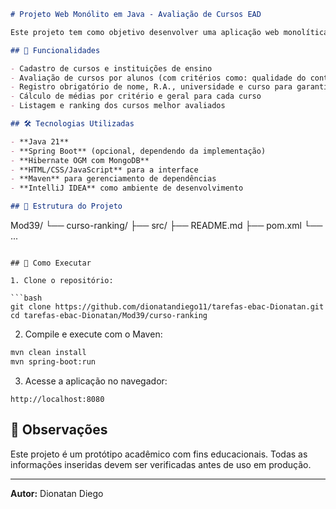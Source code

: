```markdown
# Projeto Web Monólito em Java - Avaliação de Cursos EAD

Este projeto tem como objetivo desenvolver uma aplicação web monolítica, utilizando Java, para permitir a avaliação de cursos de graduação a distância (EAD). A plataforma visa fornecer um espaço onde os alunos possam compartilhar suas experiências e avaliar a qualidade dos cursos oferecidos por diferentes instituições de ensino superior.

## 🧩 Funcionalidades

- Cadastro de cursos e instituições de ensino
- Avaliação de cursos por alunos (com critérios como: qualidade do conteúdo, professores, apoio ao aluno, estrutura do polo e material didático)
- Registro obrigatório de nome, R.A., universidade e curso para garantir veracidade das avaliações
- Cálculo de médias por critério e geral para cada curso
- Listagem e ranking dos cursos melhor avaliados

## 🛠️ Tecnologias Utilizadas

- **Java 21**
- **Spring Boot** (opcional, dependendo da implementação)
- **Hibernate OGM com MongoDB**
- **HTML/CSS/JavaScript** para a interface
- **Maven** para gerenciamento de dependências
- **IntelliJ IDEA** como ambiente de desenvolvimento

## 📁 Estrutura do Projeto

```
Mod39/
└── curso-ranking/
    ├── src/
    ├── README.md
    ├── pom.xml
    └── ...
```

## 🚀 Como Executar

1. Clone o repositório:

```bash
git clone https://github.com/dionatandiego11/tarefas-ebac-Dionatan.git
cd tarefas-ebac-Dionatan/Mod39/curso-ranking
```

2. Compile e execute com o Maven:

```bash
mvn clean install
mvn spring-boot:run
```

3. Acesse a aplicação no navegador:

```
http://localhost:8080
```

## 📌 Observações

Este projeto é um protótipo acadêmico com fins educacionais. Todas as informações inseridas devem ser verificadas antes de uso em produção.

---
**Autor:** Dionatan Diego  
```
